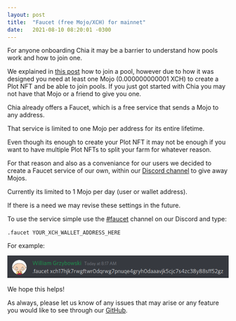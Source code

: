```yaml
---
layout: post
title:  "Faucet (free Mojo/XCH) for mainnet"
date:   2021-08-10 08:20:01 -0300
---
```


For anyone onboarding Chia it may be a barrier to understand how pools work and how to join one.

We explained in [this post][1] how to join a pool, however due to how it was designed you need at least one Mojo (0.000000000001 XCH) to create a Plot NFT and be able to join pools. If you just got started with Chia you may not have that Mojo or a friend to give you one.

Chia already offers a Faucet, which is a free service that sends a Mojo to any address.

That service is limited to one Mojo per address for its entire lifetime.

Even though its enough to create your Plot NFT it may not be enough if you want to have multiple Plot NFTs to split your farm for whatever reason.

For that reason and also as a conveniance for our users we decided to create a Faucet service of our own, within our [Discord channel][2] to give away Mojos.

Currently its limited to 1 Mojo per day (user or wallet address).

If there is a need we may revise these settings in the future.

To use the service simple use the [#faucet][2] channel on our Discord and type:

    .faucet YOUR_XCH_WALLET_ADDRESS_HERE

For example:

![Faucet](/assets/2021-aug-10-faucet/faucet.png "Faucet")

We hope this helps!

As always, please let us know of any issues that may arise or any feature you would like to see through our [GitHub][3].

[1]: https://blog.openchia.io/2021/07/27/change-pool.html
[2]: https://discord.gg/9Pt2qKGxG3
[3]: https://github.com/openchia/web/issues
